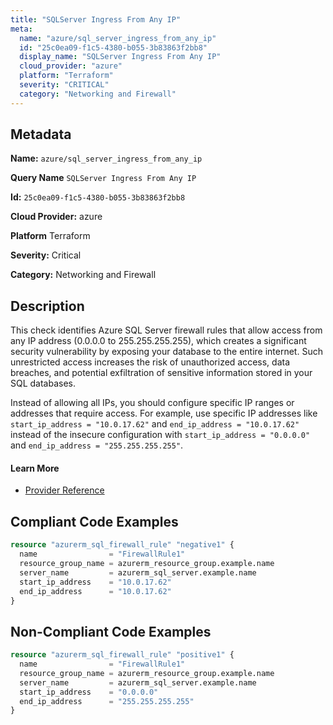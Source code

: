```yaml
---
title: "SQLServer Ingress From Any IP"
meta:
  name: "azure/sql_server_ingress_from_any_ip"
  id: "25c0ea09-f1c5-4380-b055-3b83863f2bb8"
  display_name: "SQLServer Ingress From Any IP"
  cloud_provider: "azure"
  platform: "Terraform"
  severity: "CRITICAL"
  category: "Networking and Firewall"
---
```

## Metadata

**Name:** `azure/sql_server_ingress_from_any_ip`

**Query Name** `SQLServer Ingress From Any IP`

**Id:** `25c0ea09-f1c5-4380-b055-3b83863f2bb8`

**Cloud Provider:** azure

**Platform** Terraform

**Severity:** Critical

**Category:** Networking and Firewall

## Description
This check identifies Azure SQL Server firewall rules that allow access from any IP address (0.0.0.0 to 255.255.255.255), which creates a significant security vulnerability by exposing your database to the entire internet. Such unrestricted access increases the risk of unauthorized access, data breaches, and potential exfiltration of sensitive information stored in your SQL databases.

Instead of allowing all IPs, you should configure specific IP ranges or addresses that require access. For example, use specific IP addresses like `start_ip_address = "10.0.17.62"` and `end_ip_address = "10.0.17.62"` instead of the insecure configuration with `start_ip_address = "0.0.0.0"` and `end_ip_address = "255.255.255.255"`.

#### Learn More

 - [Provider Reference](https://registry.terraform.io/providers/hashicorp/azurerm/latest/docs/resources/sql_firewall_rule)


## Compliant Code Examples
```terraform
resource "azurerm_sql_firewall_rule" "negative1" {
  name                = "FirewallRule1"
  resource_group_name = azurerm_resource_group.example.name
  server_name         = azurerm_sql_server.example.name
  start_ip_address    = "10.0.17.62"
  end_ip_address      = "10.0.17.62"
}
```
## Non-Compliant Code Examples
```terraform
resource "azurerm_sql_firewall_rule" "positive1" {
  name                = "FirewallRule1"
  resource_group_name = azurerm_resource_group.example.name
  server_name         = azurerm_sql_server.example.name
  start_ip_address    = "0.0.0.0"
  end_ip_address      = "255.255.255.255"
}
```